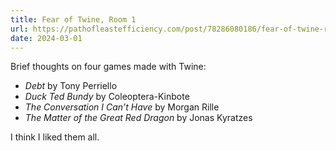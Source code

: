 ```yaml
---
title: Fear of Twine, Room 1
url: https://pathofleastefficiency.com/post/78286080186/fear-of-twine-room-1
date: 2024-03-01
---
```

Brief thoughts on four games made with Twine:

* _Debt_ by Tony Perriello
* _Duck Ted Bundy_ by Coleoptera-Kinbote
* _The Conversation I Can’t Have_ by Morgan Rille
* _The Matter of the Great Red Dragon_ by Jonas Kyratzes

I think I liked them all.
